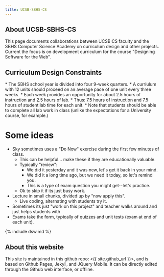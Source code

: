 ```yaml
---
title: UCSB-SBHS-CS
---
```


<div id="about" data-role="collapsible" data-collapsed="true" markdown="1">
<h2>About UCSB-SBHS-CS</h2>
This page documents collaborations between UCSB CS faculty and the SBHS Computer Science Academy on curriculum design and other projects.  Current the focus is on development curriculum for the course "Designing Software for the Web".
</div>


<div id="design-constraints" data-role="collapsible" data-collapsed="true" markdown="1">
<h2>Curriculum Design Constraints</h2>
* The SBHS school year is divided into four 9-week quarters.    
* A curriulum with 12 units should proceed on an average pace of one unit every three weeks.   
* Each week provides an opportunity for about 2.5 hours of instruction and 2.5 hours of lab.
* Thus: 7.5 hours of instruction and 7.5 hours of student lab time for each unit.
* Note that students should be able to complete all lab work in class (unlike the expectations for a University course, for example.)

# Some ideas 

* Sky sometimes uses a "Do Now" exercise during the first few minutes of class.
    * This can be helpful... make these if they are educationally valuable.
    * Typically "review": 
       * We did it yesterday and it was new, let's get it back in your mind.
       * We did it a long time ago, but we need it today, so let's remind you.
       * This is a type of exam question you might get--let's practice.
    * Ok to skip it if its just busy work.
* Lecture in small chunks, divided up by "now apply this".
    * Live coding, alternating with students try it.
* Sometimes its just "work on this project" and teacher walks around and just helps students with 
* Exams take the form, typically of quizzes and unit tests (exam at end of each unit).

</div>

<div id="dsw" data-role="collapsible" data-collapsed="false">
{% include dsw.md %}
</div>


<div id="about" data-role="collapsible" data-collapsed="true" markdown="1">
<h2>About this website</h2>
This site is maintained in this github repo: <{{ site.github_url }}>, and is based on Github Pages, Jekyll, and JQuery Mobile.  It can be directly edited through the Github web interface, or offline.
</div>

